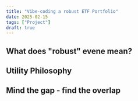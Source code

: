 ```yaml
---
title: "Vibe-coding a robust ETF Portfolio"
date: 2025-02-15
tags: ["Project"]
draft: true
---
```




## What does "robust" evene mean?

## Utility Philosophy

## Mind the gap - find the overlap

